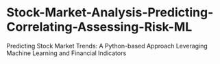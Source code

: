 # Stock-Market-Analysis-Predicting-Correlating-Assessing-Risk-ML
Predicting Stock Market Trends: A Python-based Approach Leveraging Machine Learning and Financial Indicators

